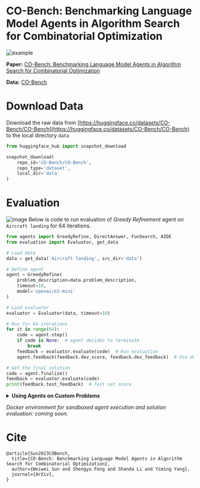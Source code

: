 # CO-Bench: Benchmarking Language Model Agents in Algorithm Search for Combinatorial Optimization


![example](https://github.com/user-attachments/assets/faf29c44-4904-4d74-9a15-37a038b14e77)

**Paper:** [CO-Bench: Benchmarking Language Model Agents in Algorithm Search for Combinatorial Optimization](preprint.pdf)

**Data:** [CO-Bench](https://huggingface.co/datasets/CO-Bench/CO-Bench)

# Download Data
Download the raw data from [https://huggingface.co/datasets/CO-Bench/CO-Bench](https://huggingface.co/datasets/CO-Bench/CO-Bench) to the local directory `data`
```python
from huggingface_hub import snapshot_download

snapshot_download(
    repo_id='CO-Bench/CO-Bench',
    repo_type='dataset',
    local_dir='data'
)
```


# Evaluation
![image](https://github.com/user-attachments/assets/b1206bfb-711e-4f4b-ab11-c096df4286cd)
Below is code to run evaluation of *Greedy Refinement* agent on `Aircraft landing` for 64 iterations.
```python
from agents import GreedyRefine, DirectAnswer, FunSearch, AIDE
from evaluation import Evaluator, get_data

# Load data
data = get_data('Aircraft landing', src_dir='data')

# Define agent
agent = GreedyRefine(
    problem_description=data.problem_description,
    timeout=10,
    model='openai/o3-mini'
)

# Load evaluator
evaluator = Evaluator(data, timeout=10)

# Run for 64 iterations
for it in range(64):
    code = agent.step()
    if code is None:  # agent decides to terminate
        break
    feedback = evaluator.evaluate(code)  # Run evaluation
    agent.feedback(feedback.dev_score, feedback.dev_feedback)  # Use dev set score as feedback

# Get the final solution
code = agent.finalize()
feedback = evaluator.evaluate(code)
print(feedback.test_feedback)  # Test set score
```

<details>
<summary><strong>Using Agents on Custom Problems</strong></summary>

Step 1: Include a concise description and a solve template. For example:

```python
problem_description = '''The Traveling Salesman Problem (TSP) is a classic combinatorial optimization problem where, given a set of cities with known pairwise distances, the objective is to find the shortest possible tour that visits each city exactly once and returns to the starting city. More formally, given a complete graph G = (V, E) with vertices V representing cities and edges E with weights representing distances, we seek to find a Hamiltonian cycle (a closed path visiting each vertex exactly once) of minimum total weight.

Implement in Solve Function

def solve(**kwargs):
    """
    Solve a TSP instance.

    Args:
        - nodes (list): List of (x, y) coordinates representing cities in the TSP problem
                     Format: [(x1, y1), (x2, y2), ..., (xn, yn)]

    Returns:
        dict: Solution information with:
            - 'tour' (list): List of node indices representing the solution path
                            Format: [0, 3, 1, ...] where numbers are indices into the nodes list
    """

    return {
        'tour': [],
    }
'''
```
Step 2: Define the agent
```python
from agents import GreedyRefine, DirectAnswer, FunSearch, AIDE
agent = GreedyRefine(
    problem_description=problem_description,
    timeout=10,
    model='openai/o3-mini')
```
Step 3: Define the `evaluate` function and run the loop. Use the evaluate function to get results on the data, and iteratively improve the solution based on feedback:
```python
evaluate = ...  # Define evaluate() to return score (float) and feedback (str)
# Run for 64 iterations
for it in range(64):
    code = agent.step()
    dev_score, dev_feedback = evaluate(code) # Define evaluate() to return score (float) and feedback (str)
    agent.feedback(feedback.dev_score, feedback.dev_feedback) 

# Get the final soltuion
code = agent.finalize()
print(code)
```
</details>

*Docker environment for sandboxed agent execution and solution evaluation: coming soon.*

# Cite

```
@article{Sun2023COBench,
  title={CO-Bench: Benchmarking Language Model Agents in Algorithm Search for Combinatorial Optimization},
  author={Weiwei Sun and Shengyu Feng and Shanda Li and Yiming Yang},
  journal={ArXiv},
}
```
